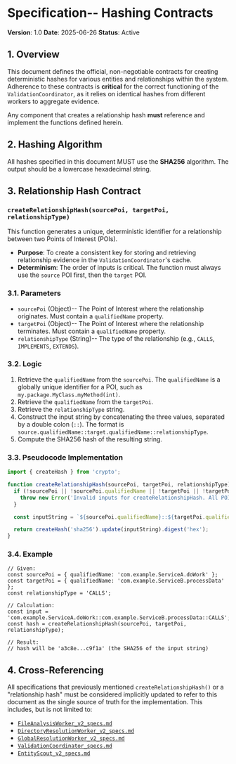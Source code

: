 # Specification-- Hashing Contracts

**Version**: 1.0
**Date**: 2025-06-26
**Status**: Active

## 1. Overview

This document defines the official, non-negotiable contracts for creating deterministic hashes for various entities and relationships within the system. Adherence to these contracts is **critical** for the correct functioning of the `ValidationCoordinator`, as it relies on identical hashes from different workers to aggregate evidence.

Any component that creates a relationship hash **must** reference and implement the functions defined herein.

## 2. Hashing Algorithm

All hashes specified in this document MUST use the **SHA256** algorithm. The output should be a lowercase hexadecimal string.

## 3. Relationship Hash Contract

### `createRelationshipHash(sourcePoi, targetPoi, relationshipType)`

This function generates a unique, deterministic identifier for a relationship between two Points of Interest (POIs).

-   **Purpose**: To create a consistent key for storing and retrieving relationship evidence in the `ValidationCoordinator`'s cache.
-   **Determinism**: The order of inputs is critical. The function must always use the `source` POI first, then the `target` POI.

### 3.1. Parameters

-   `sourcePoi` (Object)-- The Point of Interest where the relationship originates. Must contain a `qualifiedName` property.
-   `targetPoi` (Object)-- The Point of Interest where the relationship terminates. Must contain a `qualifiedName` property.
-   `relationshipType` (String)-- The type of the relationship (e.g., `CALLS`, `IMPLEMENTS`, `EXTENDS`).

### 3.2. Logic

1.  Retrieve the `qualifiedName` from the `sourcePoi`. The `qualifiedName` is a globally unique identifier for a POI, such as `my.package.MyClass.myMethod(int)`.
2.  Retrieve the `qualifiedName` from the `targetPoi`.
3.  Retrieve the `relationshipType` string.
4.  Construct the input string by concatenating the three values, separated by a double colon (`::`). The format is `source.qualifiedName::target.qualifiedName::relationshipType`.
5.  Compute the SHA256 hash of the resulting string.

### 3.3. Pseudocode Implementation

```javascript
import { createHash } from 'crypto';

function createRelationshipHash(sourcePoi, targetPoi, relationshipType) {
  if (!sourcePoi || !sourcePoi.qualifiedName || !targetPoi || !targetPoi.qualifiedName || !relationshipType) {
    throw new Error('Invalid inputs for createRelationshipHash. All POIs must have a qualifiedName and relationshipType must be provided.');
  }

  const inputString = `${sourcePoi.qualifiedName}::${targetPoi.qualifiedName}::${relationshipType}`;

  return createHash('sha256').update(inputString).digest('hex');
}
```

### 3.4. Example

```
// Given:
const sourcePoi = { qualifiedName: 'com.example.ServiceA.doWork' };
const targetPoi = { qualifiedName: 'com.example.ServiceB.processData' };
const relationshipType = 'CALLS';

// Calculation:
const input = 'com.example.ServiceA.doWork::com.example.ServiceB.processData::CALLS';
const hash = createRelationshipHash(sourcePoi, targetPoi, relationshipType);

// Result:
// hash will be 'a3c8e...c9f1a' (the SHA256 of the input string)
```

## 4. Cross-Referencing

All specifications that previously mentioned `createRelationshipHash()` or a "relationship hash" must be considered implicitly updated to refer to this document as the single source of truth for the implementation. This includes, but is not limited to:
-   [`FileAnalysisWorker_v2_specs.md`](./FileAnalysisWorker_v2_specs.md)
-   [`DirectoryResolutionWorker_v2_specs.md`](./DirectoryResolutionWorker_v2_specs.md)
-   [`GlobalResolutionWorker_v2_specs.md`](./GlobalResolutionWorker_v2_specs.md)
-   [`ValidationCoordinator_specs.md`](./ValidationCoordinator_specs.md)
-   [`EntityScout_v2_specs.md`](./EntityScout_v2_specs.md)